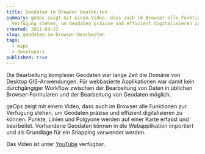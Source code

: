 ```yaml
---
title: Geodaten im Browser bearbeiten
summary: geOps zeigt mit einem Video, dass auch im Browser alle Funktionen zur
  Verfügung stehen, um Geodaten präzise und effizient digitalisieren zu können.
created: 2011-03-22
slug: geodaten-im-browser-bearbeiten
tags:
  - maps
  - developers
published: true
---
```


Die Bearbeitung komplexer Geodaten war lange Zeit die Domäne von Desktop GIS-Anwendungen. Für webbasierte Applikationen war damit kein durchgängiger Workflow zwischen der Bearbeitung von Daten in üblichen Browser-Formularen und der Bearbeitung von Geodaten möglich.

geOps zeigt mit einem Video, dass auch im Browser alle Funktionen zur Verfügung stehen, um Geodaten präzise und effizient digitalisieren zu können. Punkte, Linien und Polgyone werden auf einer Karte erfasst und bearbeitet. Vorhandene Geodaten können in die Webapplikation importiert und als Grundlage für ein Snapping verwendet werden.

Das Video ist unter [YouTube](http://www.youtube.com/watch?v=eJQIN7j2r9o "YouTube Video Geodate editing") verfügbar.
